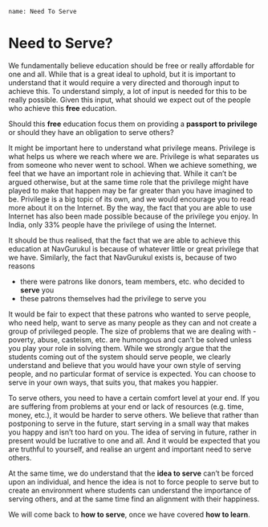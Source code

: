 ```ngMeta
name: Need To Serve
```

# Need to Serve?

We fundamentally believe education should be free or really affordable for one and all. While that is a great ideal to uphold, but it is important to understand that it would require a very directed and thorough input to achieve this. To understand simply, a lot of input is needed for this to be really possible. Given this input, what should we expect out of the people who achieve this **free** education.

Should this **free** education focus them on providing a **passport to privilege** or should they  have an obligation to serve others?

It might be important here to understand what privilege means. Privilege is what helps us where we reach where we are. Privilege is what separates us from someone who never went to school. When we achieve something, we feel that we have an important role in achieving that. While it can’t be argued otherwise, but at the same time role that the privilege might have played to make that happen may be far greater than you have imagined to be. Privilege is a big topic of its own, and we would encourage you to read more about it on the Internet. By the way, the fact that you are able to use Internet has also been made possible because of the privilege you enjoy. In India, only 33% people have the privilege of using the Internet.

It should be thus realised, that the fact that we are able to achieve this education at NavGurukul is because of whatever little or great privilege that we have. Similarly, the fact that NavGurukul exists is, because of two reasons
- there were patrons like donors, team members, etc. who decided to **serve** you
- these patrons themselves had the privilege to serve you

It would be fair to expect that these patrons who wanted to serve people, who need help, want to serve as many people as they can and not create a group of privileged people. The size of problems that we are dealing with - poverty, abuse, casteism, etc. are humongous and can’t be solved unless you play your role in solving them. While we strongly argue that the students coming out of the system should serve people, we clearly understand and believe that you would have your own style of serving people, and no particular format of service is expected. You can choose to serve in your own ways, that suits you, that makes you happier.

To serve others, you need to have a certain comfort level at your end. If you are suffering from problems at your end or lack of resources (e.g. time, money, etc.), it would be harder to serve others. We believe that rather than postponing to serve in the future, start serving in a small way that makes you happy and isn’t too hard on you. The idea of serving in future, rather in present would be lucrative to one and all. And it would be expected that you are truthful to yourself, and realise an urgent and important need to serve others.

At the same time, we do understand that the **idea to serve** can’t be forced upon an individual, and hence the idea is not to force people to serve but to create an environment where students can understand the importance of serving others, and at the same time find an alignment with their happiness.

We will come back to **how to serve**, once we have covered **how to learn**.